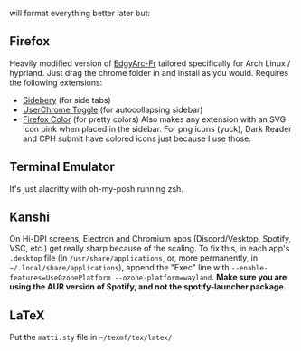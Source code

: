 will format everything better later but:

## Firefox
Heavily modified version of [EdgyArc-Fr](https://github.com/artsyfriedchicken/EdgyArc-fr) tailored specifically for Arch Linux / hyprland. Just drag the chrome folder in and install as you would.
Requires the following extensions:
- [Sidebery](https://addons.mozilla.org/en-US/firefox/addon/sidebery/) (for side tabs)
- [UserChrome Toggle](https://addons.mozilla.org/en-US/firefox/addon/userchrome-toggle/) (for autocollapsing sidebar)
- [Firefox Color](https://addons.mozilla.org/en-US/firefox/addon/firefox-color/) (for pretty colors)
Also makes any extension with an SVG icon pink when placed in the sidebar. For png icons (yuck), Dark Reader and CPH submit have colored icons just because I use those.


## Terminal Emulator
It's just alacritty with oh-my-posh running zsh.

## Kanshi
On Hi-DPI screens, Electron and Chromium apps (Discord/Vesktop, Spotify, VSC, etc.) get really sharp because of the scaling.
To fix this, in each app's `.desktop` file (in `/usr/share/applications`, or, more permanently, in `~/.local/share/applications`), append the "Exec" line with
`--enable-features=UseOzonePlatform --ozone-platform=wayland`. **Make sure you are using the AUR version of Spotify, and not the spotify-launcher package.**

## LaTeX
Put the `matti.sty` file in `~/texmf/tex/latex/`
